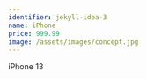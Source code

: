 ```yaml
---
identifier: jekyll-idea-3
name: iPhone
price: 999.99
image: /assets/images/concept.jpg
---
```

iPhone 13 